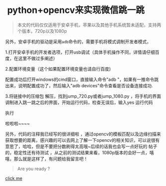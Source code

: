 #  python+opencv来实现微信跳一跳



> 本文的代码仅仅适用于安卓手机，苹果以及其他手机系统暂未适配，支持两个版本，720p以及1080p

另外，安卓手机的驱动是采用`adb`命令的，需要手机将模式调制开发者模式，

1.打开安卓手机的开发者选项，打开usb调试（具体手机操作不同，详情请仔细百度，在这里不做过多阐述）

2.配置环境变量（这个如果配置环境变量也请自行百度)

配置成功后打开windows的cmd窗口，直接输入命令"adb "，如果有一推命令跳出来，说明配置成功了，然后输入"adb devices"命令查看是否设备连接成功.

3.将链接中的压缩包 解压，找到jump_720.py或者jump_1080.py ，将手机的界面调制进入跳一跳之后的界面，开始运行代码，检查无误后，输入yes 运行代码

执行

啦啦啦~~~~

另外，代码的注释我已经写的很详细啦 ，通过opencv的模板匹配以及边缘扫描来获取想要的距离，感兴趣的可以去网上了解一下opencv的相关知识，可以说很有意思了，哈哈，但是不要把分数刷得太高哦~后续的话我也会写一点好玩的 帖子的，稳定性还有待测试 ，从之前的测试结果来看，1080p版本的会好一点，嘻嘻，那么就是这样了，有问题给我留言吧！

> Are you ready ?

  [click me](http://http://39.106.71.194/index.php/2018/02/05/python-%e5%ae%9e%e7%8e%b0%e5%be%ae%e4%bf%a1jump-and-jump%ef%bc%88%e8%b7%b3%e4%b8%80%e8%b7%b3%ef%bc%89%e5%86%85%e5%ae%b9%e8%af%a6%e7%bb%86/)
  
  
